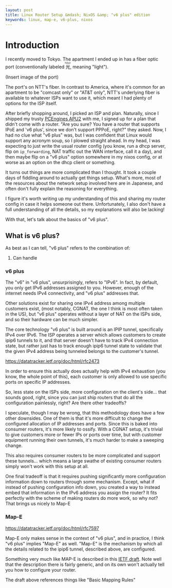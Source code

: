 ```yaml
---
layout: post
title: Linux Router Setup &mdash; NixOS &amp; "v6 plus" edition
keywords: linux, map-e, v6-plus, nixos
---
```


# Introduction

I recently moved to Tokyo. The apartment I ended up in has a fiber optic port (conventionally labeled <ruby>光<rp><rt>hikari</rt></rp></ruby>, meaning "light").

(Insert image of the port)

The port's on NTT's fiber.
In contrast to America, where it's common for an apartment to be "comcast only" or "AT&amp;T only", NTT's underlying fiber is available to whatever ISPs want to use it, which meant I had plenty of options for the ISP itself.

After briefly shopping around, I picked an ISP and plan. Naturally, since I shipped my trusty [PCEngines APU2](https://www.pcengines.ch/apu2.htm) with me, I signed up for a plan that didn't come with a router.
"Are you sure? You have a router that supports IPoE and 'v6 plus', since we don't support PPPoE, right?" they asked.
Now, I had no clue what "v6 plus" was, but I was confident that Linux would support any acronym soup, so I plowed straight ahead.
In my head, I was expecting to just write the usual router config (you know,
run a dhcp server, flip on `ip_forwarding`, NAT traffic out the WAN interface,
call it a day), and then maybe flip on a "v6 plus" option somewhere in my nixos config, or at worse as an option on the dhcp client or something.

It turns out things are more complicated than I thought. It took a couple days
of fiddling around to actually get things setup. What's more, most of the
resources about the network setup involved here are in Japanese, and often
don't fully explain the reasoning for everything.

I figure it's worth writing up my understanding of this and sharing my router config in case it helps someone out there. Unfortunately, I also don't have a full understanding of all the details, so my explanations will also be lacking!

With that, let's talk about the basics of "v6 plus".

## What is v6 plus?

As best as I can tell, "v6 plus" refers to the combination of:

1. Can handle

### v6 plus

The "v6" in "v6 plus", unsurprisingly, refers to "IPv6". In fact, by default, you only get IPv6 addresses assigned to you.
However, enough of the internet needs IPv4 connectivity, and "v6 plus" addresses that.

Other solutions exist for sharing one IPv4 address among multiple customers exist, (most notably, CGNAT, the one I think is most often taken in the US), but "v6 plus" operates without a layer of NAT on the ISPs side, and so their hardware can be much simpler.

The core technology "v6 plus" is built around is an IPIP tunnel, specifically
IPv4 over IPv6. The ISP operates a server which allows customers to create
ipip6 tunnels to it, and that server doesn't have to track IPv4 connection
state, but rather just has to track enough ipip6 tunnel state to validate that
the given IPv4 address being tunneled belongs to the customer's tunnel.

https://datatracker.ietf.org/doc/html/rfc2473

In order to ensure this actually does actually help with IPv4 exhaustion (you
know, the whole point of this), each customer is only allowed to use specific
ports on specific IP addresses.

So, less state on the ISPs side, more configuration on the client's side... that sounds good, right, since you can just ship routers that do all the configuration painlessly, right? Are there other tradeoffs?

I speculate, though I may be wrong, that this methodology does have a few other
downsides. One of them is that it's more difficult to change the configured
allocation of IP addresses and ports. Since this is baked into consumer
routers, it's more likely to ossify. With a CGNAT setup, it's trivial to give
customers more or fewer IPs or ports over time, but with customer equipment
running their own tunnels, it's much harder to make a sweeping change.

This also requires consumer routers to be more complicated and support these
tunnels... which means a large swathe of existing consumer routers simply won't
work with this setup at all.

One final tradeoff is that it requires pushing significantly more configuration information down to routers through some mechanism.
Except, what if instead of pushing configuration info down, you created a way to instead embed that information in the IPv6 address you assign the router? It fits perfectly with the scheme of making routers do more work, so why not? That brings us nicely to Map-E

### Map-E

https://datatracker.ietf.org/doc/html/rfc7597

Map-E only makes sense in the context of "v6 plus", and in practice, I think
"v6 plus" implies "Map-E" as well. "Map-E" is the mechanism by which all the
details related to the ipip6 tunnel, described above, are configured.

Something very much like MAP-E is described in this [IETF
draft](https://datatracker.ietf.org/doc/html/draft-ietf-softwire-map-03). Note
well that the description there is fairly generic, and on its own won't
actually tell you how to configure your router.

The draft above references things like "Basic Mapping Rules"
